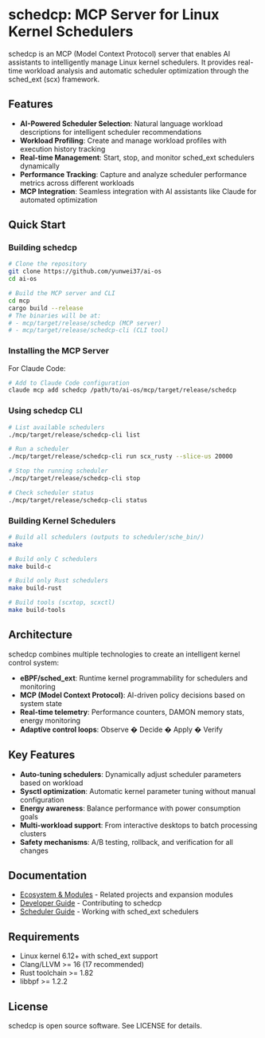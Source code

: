 # schedcp: MCP Server for Linux Kernel Schedulers

schedcp is  an MCP (Model Context Protocol) server that enables AI assistants to intelligently manage Linux kernel schedulers. It provides real-time workload analysis and automatic scheduler optimization through the sched_ext (scx) framework.

## Features

- **AI-Powered Scheduler Selection**: Natural language workload descriptions for intelligent scheduler recommendations
- **Workload Profiling**: Create and manage workload profiles with execution history tracking
- **Real-time Management**: Start, stop, and monitor sched_ext schedulers dynamically
- **Performance Tracking**: Capture and analyze scheduler performance metrics across different workloads
- **MCP Integration**: Seamless integration with AI assistants like Claude for automated optimization

## Quick Start

### Building schedcp

```bash
# Clone the repository
git clone https://github.com/yunwei37/ai-os
cd ai-os

# Build the MCP server and CLI
cd mcp
cargo build --release
# The binaries will be at:
# - mcp/target/release/schedcp (MCP server)
# - mcp/target/release/schedcp-cli (CLI tool)
```

### Installing the MCP Server

For Claude Code:

```bash
# Add to Claude Code configuration
claude mcp add schedcp /path/to/ai-os/mcp/target/release/schedcp
```

### Using schedcp CLI

```bash
# List available schedulers
./mcp/target/release/schedcp-cli list

# Run a scheduler
./mcp/target/release/schedcp-cli run scx_rusty --slice-us 20000

# Stop the running scheduler
./mcp/target/release/schedcp-cli stop

# Check scheduler status
./mcp/target/release/schedcp-cli status
```

### Building Kernel Schedulers

```bash
# Build all schedulers (outputs to scheduler/sche_bin/)
make

# Build only C schedulers
make build-c

# Build only Rust schedulers
make build-rust

# Build tools (scxtop, scxctl)
make build-tools
```

## Architecture

schedcp combines multiple technologies to create an intelligent kernel control system:

- **eBPF/sched_ext**: Runtime kernel programmability for schedulers and monitoring
- **MCP (Model Context Protocol)**: AI-driven policy decisions based on system state
- **Real-time telemetry**: Performance counters, DAMON memory stats, energy monitoring
- **Adaptive control loops**: Observe � Decide � Apply � Verify

## Key Features

- **Auto-tuning schedulers**: Dynamically adjust scheduler parameters based on workload
- **Sysctl optimization**: Automatic kernel parameter tuning without manual configuration
- **Energy awareness**: Balance performance with power consumption goals
- **Multi-workload support**: From interactive desktops to batch processing clusters
- **Safety mechanisms**: A/B testing, rollback, and verification for all changes

## Documentation

- [Ecosystem & Modules](kerncp-docs/related-and-modules.md) - Related projects and expansion modules
- [Developer Guide](scheduler/scx/DEVELOPER_GUIDE.md) - Contributing to schedcp
- [Scheduler Guide](CLAUDE.md) - Working with sched_ext schedulers

## Requirements

- Linux kernel 6.12+ with sched_ext support
- Clang/LLVM >= 16 (17 recommended)
- Rust toolchain >= 1.82
- libbpf >= 1.2.2

## License

schedcp is open source software. See LICENSE for details.